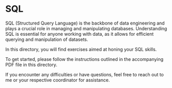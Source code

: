 # SQL

SQL (Structured Query Language) is the backbone of data engineering and plays a crucial role in managing and manipulating databases. Understanding SQL is essential for anyone working with data, as it allows for efficient querying and manipulation of datasets.

In this directory, you will find exercises aimed at honing your SQL skills.

To get started, please follow the instructions outlined in the accompanying PDF file in this directory.

If you encounter any difficulties or have questions, feel free to reach out to me or your respective coordinator for assistance.

